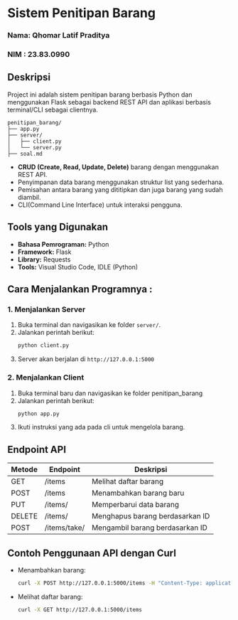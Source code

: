 # Sistem Penitipan Barang
### Nama: Qhomar Latif Praditya
### NIM : 23.83.0990

## Deskripsi 
Project ini adalah sistem penitipan barang berbasis Python dan menggunakan Flask sebagai backend REST API dan aplikasi berbasis terminal/CLI sebagai clientnya.
```
penitipan_barang/
├── app.py   
├── server/
│   ├── client.py  
│   └── server.py  
├── soal.md
```
- **CRUD (Create, Read, Update, Delete)** barang dengan menggunakan REST API.
- Penyimpanan data barang menggunakan struktur list yang sederhana.
- Pemisahan antara barang yang dititipkan dan juga barang yang sudah diambil.
- CLI(Command Line Interface) untuk interaksi pengguna.

## Tools yang Digunakan
- **Bahasa Pemrograman:** Python 
- **Framework:** Flask
- **Library:** Requests
- **Tools:** Visual Studio Code, IDLE (Python)

## Cara Menjalankan Programnya :
### 1. Menjalankan Server
1. Buka terminal dan navigasikan ke folder `server/`.
2. Jalankan perintah berikut:
   ```bash
   python client.py
   ```
3. Server akan berjalan di `http://127.0.0.1:5000`

### 2. Menjalankan Client
1. Buka terminal baru dan navigasikan ke folder penitipan_barang
2. Jalankan perintah berikut:
   ```bash
   python app.py
   ```
3. Ikuti instruksi yang ada pada cli untuk mengelola barang.

## Endpoint API
| Metode | Endpoint          | Deskripsi                        |
|--------|------------------|----------------------------------|
| GET    | /items            | Melihat daftar barang           |
| POST   | /items            | Menambahkan barang baru         |
| PUT    | /items/<id>       | Memperbarui data barang         |
| DELETE | /items/<id>       | Menghapus barang berdasarkan ID |
| POST   | /items/take/<id>  | Mengambil barang berdasarkan ID |

## Contoh Penggunaan API dengan Curl
- Menambahkan barang:
  ```bash
  curl -X POST http://127.0.0.1:5000/items -H "Content-Type: application/json" -d '{"id":1, "nama":"Laptop", "pemilik":"John"}'
  ```

- Melihat daftar barang:
  ```bash
  curl -X GET http://127.0.0.1:5000/items
  ```

